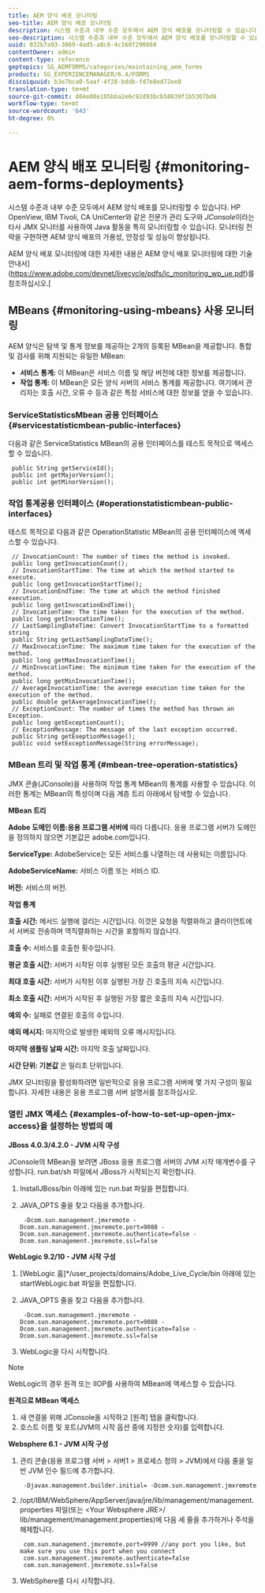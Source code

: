 ```yaml
---
title: AEM 양식 배포 모니터링
seo-title: AEM 양식 배포 모니터링
description: 시스템 수준과 내부 수준 모두에서 AEM 양식 배포를 모니터링할 수 있습니다. 이 문서에서 AEM 양식 배포 모니터링에 대한 자세한 내용을 살펴보십시오.
seo-description: 시스템 수준과 내부 수준 모두에서 AEM 양식 배포를 모니터링할 수 있습니다. 이 문서에서 AEM 양식 배포 모니터링에 대한 자세한 내용을 살펴보십시오.
uuid: 032b7a93-3069-4ad5-a8c6-4c160f290669
contentOwner: admin
content-type: reference
geptopics: SG_AEMFORMS/categories/maintaining_aem_forms
products: SG_EXPERIENCEMANAGER/6.4/FORMS
discoiquuid: b3e7bca0-5aaf-4f28-bddb-fd7e8ed72ee8
translation-type: tm+mt
source-git-commit: d04e08e105bba2e6c92d93bcb58839f1b5307bd8
workflow-type: tm+mt
source-wordcount: '643'
ht-degree: 0%

---
```



# AEM 양식 배포 모니터링 {#monitoring-aem-forms-deployments}

시스템 수준과 내부 수준 모두에서 AEM 양식 배포를 모니터링할 수 있습니다. HP OpenView, IBM Tivoli, CA UniCenter와 같은 전문가 관리 도구와 *JConsole*&#x200B;이라는 타사 JMX 모니터를 사용하여 Java 활동을 특히 모니터링할 수 있습니다. 모니터링 전략을 구현하면 AEM 양식 배포의 가용성, 안정성 및 성능이 향상됩니다.

AEM 양식 배포 모니터링에 대한 자세한 내용은 AEM 양식 배포 모니터링에 대한 기술 안내서](https://www.adobe.com/devnet/livecycle/pdfs/lc_monitoring_wp_ue.pdf)를 참조하십시오.[

## MBeans {#monitoring-using-mbeans} 사용 모니터링

AEM 양식은 탐색 및 통계 정보를 제공하는 2개의 등록된 MBean을 제공합니다. 통합 및 검사를 위해 지원되는 유일한 MBean:

* **서비스 통계:** 이 MBean은 서비스 이름 및 해당 버전에 대한 정보를 제공합니다.
* **작업 통계:** 이 MBean은 모든 양식 서버의 서비스 통계를 제공합니다. 여기에서 관리자는 호출 시간, 오류 수 등과 같은 특정 서비스에 대한 정보를 얻을 수 있습니다.

### ServiceStatisticsMbean 공용 인터페이스 {#servicestatisticmbean-public-interfaces}

다음과 같은 ServiceStatistics MBean의 공용 인터페이스를 테스트 목적으로 액세스할 수 있습니다.

```as3
 public String getServiceId();  
 public int getMajorVersion();  
 public int getMinorVersion();
```

### 작업 통계공용 인터페이스 {#operationstatisticmbean-public-interfaces}

테스트 목적으로 다음과 같은 OperationStatistic MBean의 공용 인터페이스에 액세스할 수 있습니다.

```as3
 // InvocationCount: The number of times the method is invoked.  
 public long getInvocationCount();  
 // InvocationStartTime: The time at which the method started to execute.  
 public long getInvocationStartTime();  
 // InvocationEndTime: The time at which the method finished execution.  
 public long getInvocationEndTime();  
 // InvocationTime: The time taken for the execution of the method.  
 public long getInvocationTime();  
 // LastSamplingDateTime: Convert InvocationStartTime to a formatted string  
 public String getLastSamplingDateTime();  
 // MaxInvocationTime: The maximum time taken for the execution of the method.  
 public long getMaxInvocationTime();  
 // MinInvocationTime: The minimum time taken for the execution of the method.  
 public long getMinInvocationTime();  
 // AverageInvocationTime: the averege execution time taken for the execution of the method.  
 public double getAverageInvocationTime();  
 // ExceptionCount: The number of times the method has thrown an Exception.  
 public long getExceptionCount();  
 // ExceptionMessage: The message of the last exception occurred.  
 public String getExeptionMessage();  
 public void setExceptionMessage(String errorMessage);
```

### MBean 트리 및 작업 통계 {#mbean-tree-operation-statistics}

JMX 콘솔(JConsole)을 사용하여 작업 통계 MBean의 통계를 사용할 수 있습니다. 이러한 통계는 MBean의 특성이며 다음 계층 트리 아래에서 탐색할 수 있습니다.

**MBean 트리**

**Adobe 도메인 이름:응용 프로그램 서버에** 따라 다릅니다. 응용 프로그램 서버가 도메인을 정의하지 않으면 기본값은 adobe.com입니다.

**ServiceType:** AdobeService는 모든 서비스를 나열하는 데 사용되는 이름입니다.

**AdobeServiceName:** 서비스 이름 또는 서비스 ID.

**버전:** 서비스의 버전.

**작업 통계**

**호출 시간:** 메서드 실행에 걸리는 시간입니다. 이것은 요청을 직렬화하고 클라이언트에서 서버로 전송하며 역직렬화하는 시간을 포함하지 않습니다.

**호출 수:** 서비스를 호출한 횟수입니다.

**평균 호출 시간:** 서버가 시작된 이후 실행된 모든 호출의 평균 시간입니다.

**최대 호출 시간:** 서버가 시작된 이후 실행된 가장 긴 호출의 지속 시간입니다.

**최소 호출 시간:** 서버가 시작된 후 실행된 가장 짧은 호출의 지속 시간입니다.

**예외 수:** 실패로 연결된 호출의 수입니다.

**예외 메시지:** 마지막으로 발생한 예외의 오류 메시지입니다.

**마지막 샘플링 날짜 시간:** 마지막 호출 날짜입니다.

**시간 단위: 기본값** 은 밀리초 단위입니다.

JMX 모니터링을 활성화하려면 일반적으로 응용 프로그램 서버에 몇 가지 구성이 필요합니다. 자세한 내용은 응용 프로그램 서버 설명서를 참조하십시오.

### 열린 JMX 액세스 {#examples-of-how-to-set-up-open-jmx-access}을 설정하는 방법의 예

**JBoss 4.0.3/4.2.0 - JVM 시작 구성**

JConsole의 MBean을 보려면 JBoss 응용 프로그램 서버의 JVM 시작 매개변수를 구성합니다. run.bat/sh 파일에서 JBoss가 시작되는지 확인합니다.

1. InstallJBoss/bin 아래에 있는 run.bat 파일을 편집합니다.
1. JAVA_OPTS 줄을 찾고 다음을 추가합니다.

   ```as3
    -Dcom.sun.management.jmxremote -Dcom.sun.management.jmxremote.port=9088 -Dcom.sun.management.jmxremote.authenticate=false -Dcom.sun.management.jmxremote.ssl=false
   ```

**WebLogic 9.2/10 - JVM 시작 구성**

1. [WebLogic 홈]*/user_projects/domains/Adobe_Live_Cycle/bin 아래에 있는 startWebLogic.bat 파일을 편집합니다.
1. JAVA_OPTS 줄을 찾고 다음을 추가합니다.

   ```as3
    -Dcom.sun.management.jmxremote -Dcom.sun.management.jmxremote.port=9088 -Dcom.sun.management.jmxremote.authenticate=false -Dcom.sun.management.jmxremote.ssl=false
   ```

1. WebLogic을 다시 시작합니다.

>[!NOTE]
>
>WebLogic의 경우 원격 또는 IIOP를 사용하여 MBean에 액세스할 수 있습니다.

**원격으로 MBean 액세스**

1. 새 연결을 위해 JConsole을 시작하고 [원격] 탭을 클릭합니다.
1. 호스트 이름 및 포트(JVM의 시작 옵션 중에 지정한 숫자)를 입력합니다.

**Websphere 6.1 - JVM 시작 구성**

1. 관리 콘솔(응용 프로그램 서버 > 서버1 > 프로세스 정의 > JVM)에서 다음 줄을 일반 JVM 인수 필드에 추가합니다.

   ```as3
    -Djavax.management.builder.initial= -Dcom.sun.management.jmxremote
   ```

1. /opt/IBM/WebSphere/AppServer/java/jre/lib/management/management.properties 파일(또는 &lt;Your Websphere JRE>/ lib/management/management.properties)에 다음 세 줄을 추가하거나 주석을 해제합니다.

   ```as3
    com.sun.management.jmxremote.port=9999 //any port you like, but make sure you use this port when you connect  
    com.sun.management.jmxremote.authenticate=false  
    com.sun.management.jmxremote.ssl=false
   ```

1. WebSphere를 다시 시작합니다.

